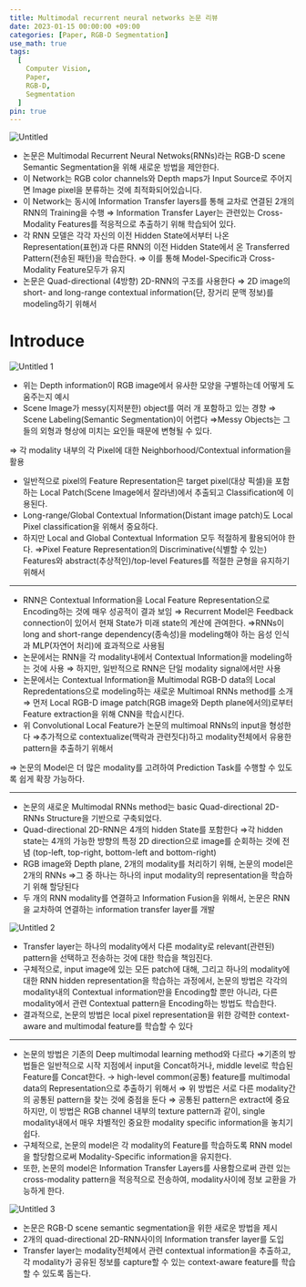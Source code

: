```yaml
---
title: Multimodal recurrent neural networks 논문 리뷰
date: 2023-01-15 00:00:00 +09:00
categories: [Paper, RGB-D Segmentation]
use_math: true
tags:
  [
    Computer Vision,
    Paper,
    RGB-D,
    Segmentation
  ]
pin: true
---
```


![Untitled](https://github.com/gihuni99/gihuni99.github.io/assets/90080065/2c382f52-0cf9-40e5-b91a-b7527b913a3d)

- 논문은 Multimodal Recurrent Neural Netwoks(RNNs)라는 RGB-D scene Semantic Segmentation을 위해 새로운 방법을 제안한다.
- 이 Network는 RGB color channels와 Depth maps가 Input Source로 주어지면 Image pixel을 분류하는 것에 최적화되어있습니다.
- 이 Network는 동시에 Information Transfer layers를 통해 교차로 연결된 2개의 RNN의 Training을 수행
⇒ Information Transfer Layer는 관련있는 Cross-Modality Features를 적응적으로 추출하기 위해 학습되어 있다.
- 각 RNN 모델은 각각 자신의 이전 Hidden State에서부터 나온 Representation(표현)과 다른 RNN의 이전 Hidden State에서 온 Transferred Pattern(전송된 패턴)을 학습한다.
⇒ 이를 통해 Model-Specific과 Cross-Modality Feature모두가 유지
- 논문은 Quad-directional (4방향) 2D-RNN의 구조를 사용한다
⇒ 2D image의 short- and long-range contextual information(단, 장거리 문맥 정보)를 modeling하기 위해서

# Introduce

![Untitled 1](https://github.com/gihuni99/gihuni99.github.io/assets/90080065/4db0d0f9-ba65-4351-9c94-a3994c581017)

- 위는 Depth information이 RGB image에서 유사한 모양을 구별하는데 어떻게 도움주는지 예시
- Scene Image가 messy(지저분한) object를 여러 개 포함하고 있는 경향
⇒ Scene Labeling(Semantic Segmentation)이 어렵다
⇒Messy Objects는 그들의 외형과 형상에 미치는 요인들 때문에 변형될 수 있다.

⇒ 각 modality 내부의 각 Pixel에 대한 Neighborhood/Contextual information을 활용

- 일반적으로 pixel의 Feature Representation은 target pixel(대상 픽셀)을 포함하는 Local Patch(Scene Image에서 잘라낸)에서 추출되고 Classification에 이용된다.
- Long-range/Global Contextual Information(Distant image patch)도 Local Pixel classification을 위해서 중요하다.
- 하지만 Local and Global Contextual Information 모두 적절하게 활용되어야 한다.
⇒Pixel Feature Representation의  Discriminative(식별할 수 있는) Features와 abstract(추상적인)/top-level Features를 적절한 균형을 유지하기 위해서

---

- RNN은 Contextual Information을 Local Feature Representation으로 Encoding하는 것에 매우 성공적이 결과 보임
⇒ Recurrent Model은 Feedback connection이 있어서 현재 State가 미래 state의 계산에 관여한다.
⇒RNNs이 long and short-range dependency(종속성)을 modeling해야 하는 음성 인식과 MLP(자연어 처리)에 효과적으로 사용됨
- 논문에서는 RNN을 각 modality내에서 Contextual Information을 modeling하는 것에 사용
⇒ 하지만, 일반적으로 RNN은 단일 modality signal에서만 사용
- 논문에서는 Contextual Information을 Multimodal RGB-D data의 Local Repredentations으로 modeling하는 새로운 Multimoal RNNs method를 소개
⇒ 먼저 Local RGB-D image patch(RGB image와 Depth plane에서의)로부터 Feature extraction을 위해 CNN을 학습시킨다.
- 위 Convolutional Local Feature가 논문의 multimoal RNNs의 input을 형성한다
⇒추가적으로 contextualize(맥락과 관련짓다)하고 modality전체에서 유용한 pattern을 추출하기 위해서

⇒ 논문의 Model은 더 많은 modality를 고려하여 Prediction Task를 수행할 수 있도록 쉽게 확장 가능하다.

---

- 논문의 새로운 Multimodal RNNs method는 basic Quad-directional 2D-RNNs Structure을 기반으로 구축되었다.
- Quad-directional 2D-RNN은 4개의 hidden State를 포함한다
⇒각 hidden state는 4개의 가능한 방향의 특정 2D direction으로 image를 순회하는 것에 전념
(top-left, top-right, bottom-left and bottom-right)
- RGB image와 Depth plane, 2개의 modality를 처리하기 위해, 논문의 model은 2개의 RNNs
⇒그 중 하나는 하나의 input modality의 representation을 학습하기 위해 할당된다
- 두 개의 RNN modality를 연결하고 Information Fusion을 위해서, 논문은 RNN을 교차하여 연결하는 information transfer layer를 개발

![Untitled 2](https://github.com/gihuni99/gihuni99.github.io/assets/90080065/c2d36680-4447-4abd-baca-ae838c94bc5b)

- Transfer layer는 하나의 modality에서 다른 modality로 relevant(관련된) pattern을 선택하고 전송하는 것에 대한 학습을 책임진다.
- 구체적으로, input image에 있는 모든 patch에 대해, 그리고 하나의 modality에 대한 RNN hidden representation을 학습하는 과정에서, 논문의 방법은 각각의 modality내의 Contextual information만을 Encoding할 뿐만 아니라, 다른 modality에서 관련 Contextual pattern을 Encoding하는 방법도 학습한다.
- 결과적으로, 논문의 방법은 local pixel representation을 위한 강력한 context-aware and multimodal feature를 학습할 수 있다

---

- 논문의 방법은 기존의 Deep multimodal learning method와 다르다
⇒기존의 방법들은 일반적으로 시작 지점에서 input을 Concat하거나, middle level로 학습된 Feature를 Concat한다.
→ high-level common(공통) feature를 multimodal data의 Representation으로 추출하기 위해서
⇒ 위 방법은 서로 다른 modality간의 공통된 pattern을 찾는 것에 중점을 둔다
⇒ 공통된 pattern은 extract에 중요하지만, 이 방법은 RGB channel 내부의 texture pattern과 같이, single modality내에서 매우 차별적인 중요한 modality specific information을 놓치기 쉽다.
- 구체적으로, 논문의 model은 각 modality의 Feature를 학습하도록 RNN model을 할당함으로써 Modality-Specific information을 유지한다.
- 또한, 논문의 model은 Information Transfer Layers를 사용함으로써 관련 있는 cross-modality pattern을 적응적으로 전송하여, modality사이에 정보 교환을 가능하게 한다.

![Untitled 3](https://github.com/gihuni99/gihuni99.github.io/assets/90080065/321b4f73-a0ec-4a28-b98a-321b73eec5cc)

- 논문은 RGB-D scene semantic segmentation을 위한 새로운 방법을 제시
- 2개의 quad-directional 2D-RNN사이의 Information transfer layer를 도입
- Transfer layer는 modality전체에서 관련 contextual information을 추출하고, 각 modality가 공유된 정보를 capture할 수 있는 context-aware feature를 학습할 수 있도록 돕는다.